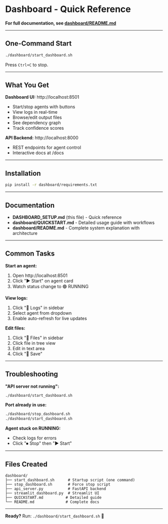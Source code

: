 # Dashboard - Quick Reference

**For full documentation, see [dashboard/README.md](dashboard/README.md)**

---

## One-Command Start

```bash
./dashboard/start_dashboard.sh
```

Press `Ctrl+C` to stop.

---

## What You Get

**Dashboard UI:** http://localhost:8501
- Start/stop agents with buttons
- View logs in real-time  
- Browse/edit output files
- See dependency graph
- Track confidence scores

**API Backend:** http://localhost:8000
- REST endpoints for agent control
- Interactive docs at /docs

---

## Installation

```bash
pip install -r dashboard/requirements.txt
```

---

## Documentation

- **DASHBOARD_SETUP.md** (this file) - Quick reference
- **dashboard/QUICKSTART.md** - Detailed usage guide with workflows
- **dashboard/README.md** - Complete system explanation with architecture

---

## Common Tasks

**Start an agent:**
1. Open http://localhost:8501
2. Click "▶️ Start" on agent card
3. Watch status change to 🟢 RUNNING

**View logs:**
1. Click "📝 Logs" in sidebar
2. Select agent from dropdown
3. Enable auto-refresh for live updates

**Edit files:**
1. Click "📁 Files" in sidebar
2. Click file in tree view
3. Edit in text area
4. Click "💾 Save"

---

## Troubleshooting

**"API server not running":**
```bash
./dashboard/start_dashboard.sh
```

**Port already in use:**
```bash
./dashboard/stop_dashboard.sh
./dashboard/start_dashboard.sh
```

**Agent stuck on RUNNING:**
- Check logs for errors
- Click "⏹ Stop" then "▶️ Start"

---

## Files Created

```
dashboard/
├── start_dashboard.sh      # Startup script (one command)
├── stop_dashboard.sh       # Force stop script
├── api_server.py           # FastAPI backend
├── streamlit_dashboard.py  # Streamlit UI
├── QUICKSTART.md          # Detailed guide
└── README.md              # Complete docs
```

---

**Ready?** Run: `./dashboard/start_dashboard.sh` 🚀

